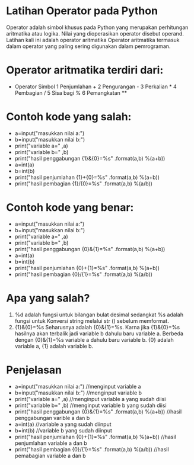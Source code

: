 # Latihan Operator pada Python
Operator adalah simbol khusus pada Python yang merupakan perhitungan aritmatika atau logika.
Nilai yang dioperasikan operator disebut operand.
Latihan kali ini adalah operator aritmatika
Operator aritmatika termasuk dalam operator yang paling sering digunakan dalam pemrograman.

# Operator aritmatika terdiri dari:
- Operator				Simbol
1 Penjumlahan				  +
2 Pengurangan				  -
3 Perkalian				  *
4 Pembagian				  /
5 Sisa bagi				  %
6 Pemangkatan				  **

# Contoh kode yang salah:
- a=input("masukkan nilai a:")
- b=input("masukkan nilai b:")
- print("variable a=" ,a)
- print("variable b=" ,b)
- print("hasil penggabungan {1}&{0}=%s" .format(a,b) %(a+b))
- a=int(a)
- b=int(b)
- print("hasil penjumlahan {1}+{0}=%s" .format(a,b) %(a+b))
- print("hasil pembagian {1}/{0}=%s" .format(a,b) %(a/b))

# Contoh kode yang benar:
- a=input("masukkan nilai a:")
- b=input("masukkan nilai b:")
- print("variable a=" ,a)
- print("variable b=" ,b)
- print("hasil penggabungan {0}&{1}=%s" .format(a,b) %(a+b))
- a=int(a)
- b=int(b)
- print("hasil penjumlahan {0}+{1}=%s" .format(a,b) %(a+b))
- print("hasil pembagian {0}/{1}=%s" .format(a,b) %(a/b))

# Apa yang salah?
1. %d adalah fungsi untuk bilangan bulat desimal sedangkat %s adalah fungsi untuk Konversi string melalui str () sebelum memformat.
2. {1}&{0}=%s Seharusnya adalah {0}&{1}=%s. Karna jika {1}&{0}=%s hasilnya akan terbalik jadi variable b dahulu baru variable a. Berbeda dengan {0}&{1}=%s variable a dahulu baru variable b. {0} adalah variable a, {1} adalah variable b.

# Penjelasan
- a=input("masukkan nilai a:") //menginput variable a
- b=input("masukkan nilai b:") //menginput variable b
- print("variable a=" ,a) //menginput variable a yang sudah diisi
- print("variable b=" ,b) //menginput variable b yang sudah diisi
- print("hasil penggabungan {0}&{1}=%s" .format(a,b) %(a+b)) //hasil penggabungan varible a dan b
- a=int(a) //variable a yang sudah diinput
- b=int(b) //variable b yang sudah diinput
- print("hasil penjumlahan {0}+{1}=%s" .format(a,b) %(a+b)) //hasil penjumlahan variable a dan b
- print("hasil pembagian {0}/{1}=%s" .format(a,b) %(a/b)) //hasil pemabagian variable a dan b

